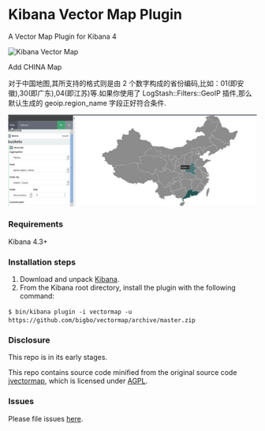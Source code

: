 # Kibana Vector Map Plugin
A Vector Map Plugin for Kibana 4

![Kibana Vector Map](vectormap.png)


Add CHINA Map

对于中国地图,其所支持的格式则是由 2 个数字构成的省份编码,比如：01(即安徽),30(即广东),04(即江苏)等.如果你使用了 LogStash::Filters::GeoIP 插件,那么默认生成的 geoip.region_name 字段正好符合条件.

![Kibana Vector Map China](china_map.png)

### Requirements
Kibana 4.3+

### Installation steps
1. Download and unpack [Kibana](https://www.elastic.co/downloads/kibana).
2. From the Kibana root directory, install the plugin with the following command:

```$ bin/kibana plugin -i vectormap -u https://github.com/bigbo/vectormap/archive/master.zip```

### Disclosure
This repo is in its early stages.

This repo contains source code minified from the original source code [jvectormap](https://github.com/bjornd/jvectormap), which is licensed under [AGPL](https://github.com/bjornd/jvectormap/blob/master/LICENSE-AGPL).

### Issues
Please file issues [here](https://github.com/stormpython/vectormap/issues).
